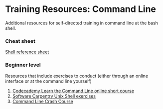 # Training Resources: Command Line

Additional resources for self-directed training in command line at the bash shell.

### Cheat sheet

[Shell reference sheet](shell-reference.pdf)

### Beginner level

Resources that include exercises to conduct (either through an online interface or at the command line yourself)

1. [Codecademy Learn the Command Line online short course](https://www.codecademy.com/courses/learn-the-command-line)
2. [Software Carpentry Unix Shell exercises](http://swcarpentry.github.io/shell-novice/)
3. [Command Line Crash Course](http://learncodethehardway.org/cli/book/cli-crash-course.html)
